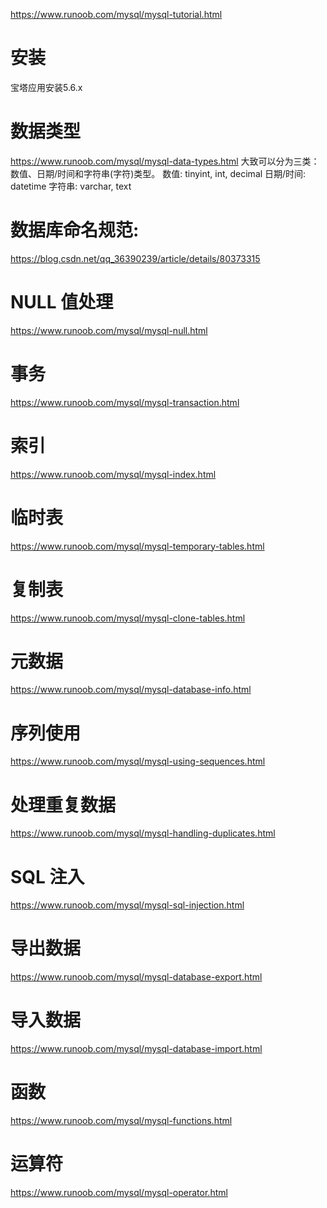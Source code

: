 https://www.runoob.com/mysql/mysql-tutorial.html

# 安装
宝塔应用安装5.6.x

# 数据类型
https://www.runoob.com/mysql/mysql-data-types.html
大致可以分为三类：数值、日期/时间和字符串(字符)类型。
数值: tinyint, int, decimal
日期/时间: datetime
字符串: varchar, text

# 数据库命名规范: 
https://blog.csdn.net/qq_36390239/article/details/80373315

# NULL 值处理
https://www.runoob.com/mysql/mysql-null.html

# 事务
https://www.runoob.com/mysql/mysql-transaction.html

#  索引
https://www.runoob.com/mysql/mysql-index.html

# 临时表
https://www.runoob.com/mysql/mysql-temporary-tables.html

# 复制表
https://www.runoob.com/mysql/mysql-clone-tables.html

# 元数据
https://www.runoob.com/mysql/mysql-database-info.html

# 序列使用
https://www.runoob.com/mysql/mysql-using-sequences.html

# 处理重复数据
https://www.runoob.com/mysql/mysql-handling-duplicates.html

# SQL 注入
https://www.runoob.com/mysql/mysql-sql-injection.html

# 导出数据
https://www.runoob.com/mysql/mysql-database-export.html

# 导入数据
https://www.runoob.com/mysql/mysql-database-import.html

# 函数
https://www.runoob.com/mysql/mysql-functions.html

# 运算符
https://www.runoob.com/mysql/mysql-operator.html
